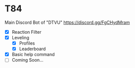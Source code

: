 # T84
Main Discord Bot of "DTVU" https://discord.gg/FgCHydMram

- [x] Reaction Filter
- [x] Leveling
  - [x] Profiles
  - [x] Leaderboard
- [x] Basic help command 
- [ ] Coming Soon...
